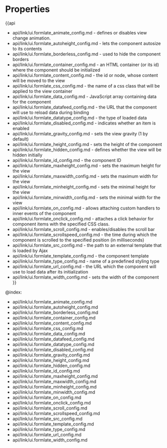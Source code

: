 Properties
==========

{{api
- api/link/ui.formlate_animate_config.md - defines or disables view change animation.
- api/link/ui.formlate_autoheight_config.md - lets the component autosize to its contents
- api/link/ui.formlate_borderless_config.md - used to hide the component borders
- api/link/ui.formlate_container_config.md - an HTML container (or its id) where the component should be initialized
- api/link/ui.formlate_content_config.md - the id or node, whose content will be moved to the view
- api/link/ui.formlate_css_config.md - the name of a css class that will be applied to the view container
- api/link/ui.formlate_data_config.md - JavaScript array containing data for the component
- api/link/ui.formlate_datafeed_config.md - the URL that the component will use to reload data during binding
- api/link/ui.formlate_datatype_config.md - the type of loaded data
- api/link/ui.formlate_disabled_config.md - indicates whether an item is enabled
- api/link/ui.formlate_gravity_config.md - sets the view gravity (1 by default)
- api/link/ui.formlate_height_config.md - sets the height of the component
- api/link/ui.formlate_hidden_config.md - defines whether the view will be hidden initially
- api/link/ui.formlate_id_config.md - the component ID
- api/link/ui.formlate_maxheight_config.md - sets the maximum height for the view
- api/link/ui.formlate_maxwidth_config.md - sets the maximum width for the view
- api/link/ui.formlate_minheight_config.md - sets the minimal height for the view
- api/link/ui.formlate_minwidth_config.md - sets the minimal width for the view
- api/link/ui.formlate_on_config.md - allows attaching custom handlers to inner events of the component
- api/link/ui.formlate_onclick_config.md - attaches a click behavior for component items with the specified CSS class.
- api/link/ui.formlate_scroll_config.md - enables/disables the scroll bar
- api/link/ui.formlate_scrollspeed_config.md - the time during which the component is scrolled to the specified position (in milliseconds)
- api/link/ui.formlate_src_config.md - the path to an external template that is loaded by Ajax
- api/link/ui.formlate_template_config.md - the component template
- api/link/ui.formlate_type_config.md - name of a predefined styling type
- api/link/ui.formlate_url_config.md - the URL which the component will use to load data after its initialization
- api/link/ui.formlate_width_config.md - sets the width of the component
}}

@index:
- api/link/ui.formlate_animate_config.md
- api/link/ui.formlate_autoheight_config.md
- api/link/ui.formlate_borderless_config.md
- api/link/ui.formlate_container_config.md
- api/link/ui.formlate_content_config.md
- api/link/ui.formlate_css_config.md
- api/link/ui.formlate_data_config.md
- api/link/ui.formlate_datafeed_config.md
- api/link/ui.formlate_datatype_config.md
- api/link/ui.formlate_disabled_config.md
- api/link/ui.formlate_gravity_config.md
- api/link/ui.formlate_height_config.md
- api/link/ui.formlate_hidden_config.md
- api/link/ui.formlate_id_config.md
- api/link/ui.formlate_maxheight_config.md
- api/link/ui.formlate_maxwidth_config.md
- api/link/ui.formlate_minheight_config.md
- api/link/ui.formlate_minwidth_config.md
- api/link/ui.formlate_on_config.md
- api/link/ui.formlate_onclick_config.md
- api/link/ui.formlate_scroll_config.md
- api/link/ui.formlate_scrollspeed_config.md
- api/link/ui.formlate_src_config.md
- api/link/ui.formlate_template_config.md
- api/link/ui.formlate_type_config.md
- api/link/ui.formlate_url_config.md
- api/link/ui.formlate_width_config.md

